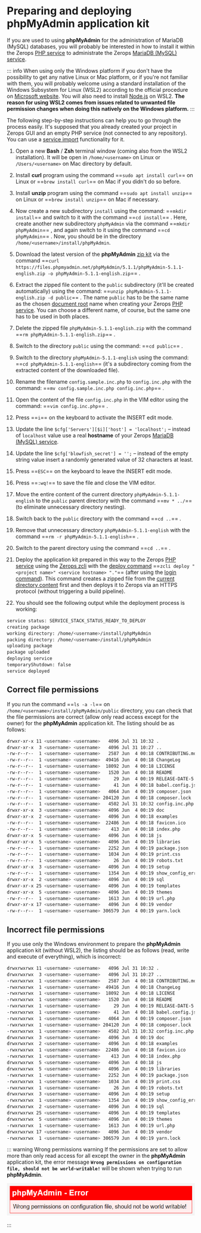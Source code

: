 # Preparing and deploying phpMyAdmin application kit

If you are used to using **phpMyAdmin** for the administration of MariaDB (MySQL) databases, you will probably be interested in how to install it within the Zerops [PHP service](/documentation/services/runtimes/php.html) to administrate the Zerops [MariaDB (MySQL) service](/documentation/services/databases/mariadb.html).

<!-- markdownlint-disable DOCSMD004 -->
::: info When using only the Windows platform
if you don't have the possibility to get any native Linux or Mac platform, or if you're not familiar with them, you will probably welcome using a standard installation of the Windows Subsystem for Linux (WSL2) according to the official procedure on [Microsoft website](https://docs.microsoft.com/windows/wsl/install-win10). You will also need to install [Node.js](https://docs.microsoft.com/windows/dev-environment/javascript/nodejs-on-wsl) on WSL2. **The reason for using WSL2 comes from issues related to unwanted file permission changes when doing this natively on the Windows platform.**
:::
<!-- markdownlint-enable DOCSMD004 -->

The following step-by-step instructions can help you to go through the process easily. It's supposed that you already created your project in Zerops GUI and an empty PHP service (not connected to any repository). You can use a [service import](/documentation/services/runtimes/php.html#simple-import-example-in-the-yaml-syntax) functionality for it.

1. Open a new **Bash** / **Zsh** terminal window (coming also from the WSL2 installation). It will be open in `/home/<username>` on Linux or `/Users/<username>` on Mac directory by default.

2. Install **curl** program using the command ==`sudo apt install curl`== on Linux or ==`brew install curl`== on Mac if you didn't do so before.

3. Install **unzip** program using the command ==`sudo apt install unzip`== on Linux or ==`brew install unzip`== on Mac if necessary.

4. Now create a new subdirectory `install` using the command: ==`mkdir install`== and switch to it with the command ==`cd install`== . Here, create another new subdirectory `phpMyAdmin` via the command ==`mkdir phpMyAdmin`== , and again switch to it using the command ==`cd phpMyAdmin`== . Now, you should be in the directory `/home/<username>/install/phpMyAdmin`.

5. Download the latest version of the **phpMyAdmin** [zip kit](https://www.phpmyadmin.net/downloads) via the command ==`curl https://files.phpmyadmin.net/phpMyAdmin/5.1.1/phpMyAdmin-5.1.1-english.zip -o phpMyAdmin-5.1.1-english.zip`== .

6. Extract the zipped file content to the `public` subdirectory (it'll be created automatically) using the command: ==`unzip phpMyAdmin-5.1.1-english.zip -d public`== . The name `public` has to be the same name as the chosen [document root](/documentation/services/runtimes/php.html#project-code-root-and-document-root) name when creating your Zerops [PHP service](/documentation/services/runtimes/php.html). You can choose a different name, of course, but the same one has to be used in both places.

7. Delete the zipped file `phpMyAdmin-5.1.1-english.zip` with the command ==`rm phpMyAdmin-5.1.1-english.zip`== .

8. Switch to the directory `public` using the command: ==`cd public`== .

9. Switch to the directory `phpMyAdmin-5.1.1-english` using the command: ==`cd phpMyAdmin-5.1.1-english`== (it's a subdirectory coming from the extracted content of the downloaded file).

10. Rename the filename `config.sample.inc.php` to `config.inc.php` with the command: ==`mv config.sample.inc.php config.inc.php`== .

11. Open the content of the file `config.inc.php` in the VIM editor using the command: ==`vim config.inc.php`== .

12. Press ==`i`== on the keyboard to activate the INSERT edit mode.

13. Update the line `$cfg['Servers'][$i]['host'] = 'localhost';` – instead of `localhost` value use a real **hostname** of your Zerops [MariaDB (MySQL) service](/documentation/services/databases/mariadb.html).

14. Update the line `$cfg['blowfish_secret'] = '';` – instead of the empty string value insert a randomly generated value of 32 characters at least.

15. Press ==`ESC`== on the keyboard to leave the INSERT edit mode.

16. Press ==`:wq!`== to save the file and close the VIM editor.

17. Move the entire content of the current directory `phpMyAdmin-5.1.1-english` to the `public` parent directory with the command ==`mv * ../`== (to eliminate unnecessary directory nesting).

18. Switch back to the `public` directory with the command ==`cd ..`== .

19. Remove that unnecessary directory `phpMyAdmin-5.1.1-english` with the command ==`rm -r phpMyAdmin-5.1.1-english`== .

20. Switch to the parent directory using the command ==`cd ..`== .

21. Deploy the application kit prepared in this way to the Zerops [PHP service](/documentation/services/runtimes/php.html) using the [Zerops zcli](/documentation/cli/installation.html) with the [deploy command](/documentation/cli/available-commands.html#deploy-project-name-service-name-space-separated-files-or-directories) ==`zcli deploy "<project name>" <service hostname> "."`== (after using the [login command](/documentation/cli/available-commands.html#login)). This command creates a zipped file from the [current directory content](/documentation/build/build-config.html#deploy-everything) first and then deploys it to Zerops via an HTTPS protocol (without triggering a build pipeline).

22. You should see the following output while the deployment process is working:

```bash
service status: SERVICE_STACK_STATUS_READY_TO_DEPLOY
creating package
working directory: /home/<username>/install/phpMyAdmin
packing directory: /home/<username>/install/phpMyAdmin
uploading package
package uploaded
deploying service
temporaryShutdown: false
service deployed
```

## Correct file permissions

If you run the command ==`ls -a -l`== on `/home/<username>/install/phpMyAdmin/public` directory, you can check that the file permissions are correct (allow only read access except for the owner) for the **phpMyAdmin** application kit. The listing should be as follows:

```bash
drwxr-xr-x 11 <username> <username>   4096 Jul 31 10:32 .
drwxr-xr-x  3 <username> <username>   4096 Jul 31 10:27 ..
-rw-r--r--  1 <username> <username>   2587 Jun  4 00:18 CONTRIBUTING.md
-rw-r--r--  1 <username> <username>  49416 Jun  4 00:18 ChangeLog
-rw-r--r--  1 <username> <username>  18092 Jun  4 00:18 LICENSE
-rw-r--r--  1 <username> <username>   1520 Jun  4 00:18 README
-rw-r--r--  1 <username> <username>     29 Jun  4 00:19 RELEASE-DATE-5.1.1
-rw-r--r--  1 <username> <username>     41 Jun  4 00:18 babel.config.json
-rw-r--r--  1 <username> <username>   4064 Jun  4 00:19 composer.json
-rw-r--r--  1 <username> <username> 204120 Jun  4 00:18 composer.lock
-rw-r--r--  1 <username> <username>   4502 Jul 31 10:32 config.inc.php
drwxr-xr-x  3 <username> <username>   4096 Jun  4 00:19 doc
drwxr-xr-x  2 <username> <username>   4096 Jun  4 00:18 examples
-rw-r--r--  1 <username> <username>  22486 Jun  4 00:18 favicon.ico
-rw-r--r--  1 <username> <username>    413 Jun  4 00:18 index.php
drwxr-xr-x  5 <username> <username>   4096 Jun  4 00:18 js
drwxr-xr-x  5 <username> <username>   4096 Jun  4 00:19 libraries
-rw-r--r--  1 <username> <username>   2252 Jun  4 00:19 package.json
-rw-r--r--  1 <username> <username>   1034 Jun  4 00:19 print.css
-rw-r--r--  1 <username> <username>     26 Jun  4 00:19 robots.txt
drwxr-xr-x  3 <username> <username>   4096 Jun  4 00:19 setup
-rw-r--r--  1 <username> <username>   1354 Jun  4 00:19 show_config_errors.php
drwxr-xr-x  2 <username> <username>   4096 Jun  4 00:19 sql
drwxr-xr-x 25 <username> <username>   4096 Jun  4 00:19 templates
drwxr-xr-x  5 <username> <username>   4096 Jun  4 00:19 themes
-rw-r--r--  1 <username> <username>   1613 Jun  4 00:19 url.php
drwxr-xr-x 17 <username> <username>   4096 Jun  4 00:19 vendor
-rw-r--r--  1 <username> <username> 306579 Jun  4 00:19 yarn.lock
```

## Incorrect file permissions

If you use only the Windows environment to prepare the **phpMyAdmin** application kit (without WSL2), the listing should be as follows (read, write and execute of everything), which is incorrect:

```bash
drwxrwxrwx 11 <username> <username>   4096 Jul 31 10:32 .
drwxrwxrwx  3 <username> <username>   4096 Jul 31 10:27 ..
-rwxrwxrwx  1 <username> <username>   2587 Jun  4 00:18 CONTRIBUTING.md
-rwxrwxrwx  1 <username> <username>  49416 Jun  4 00:18 ChangeLog
-rwxrwxrwx  1 <username> <username>  18092 Jun  4 00:18 LICENSE
-rwxrwxrwx  1 <username> <username>   1520 Jun  4 00:18 README
-rwxrwxrwx  1 <username> <username>     29 Jun  4 00:19 RELEASE-DATE-5.1.1
-rwxrwxrwx  1 <username> <username>     41 Jun  4 00:18 babel.config.json
-rwxrwxrwx  1 <username> <username>   4064 Jun  4 00:19 composer.json
-rwxrwxrwx  1 <username> <username> 204120 Jun  4 00:18 composer.lock
-rwxrwxrwx  1 <username> <username>   4502 Jul 31 10:32 config.inc.php
drwxrwxrwx  3 <username> <username>   4096 Jun  4 00:19 doc
drwxrwxrwx  2 <username> <username>   4096 Jun  4 00:18 examples
-rwxrwxrwx  1 <username> <username>  22486 Jun  4 00:18 favicon.ico
-rwxrwxrwx  1 <username> <username>    413 Jun  4 00:18 index.php
drwxrwxrwx  5 <username> <username>   4096 Jun  4 00:18 js
drwxrwxrwx  5 <username> <username>   4096 Jun  4 00:19 libraries
-rwxrwxrwx  1 <username> <username>   2252 Jun  4 00:19 package.json
-rwxrwxrwx  1 <username> <username>   1034 Jun  4 00:19 print.css
-rwxrwxrwx  1 <username> <username>     26 Jun  4 00:19 robots.txt
drwxrwxrwx  3 <username> <username>   4096 Jun  4 00:19 setup
-rwxrwxrwx  1 <username> <username>   1354 Jun  4 00:19 show_config_errors.php
drwxrwxrwx  2 <username> <username>   4096 Jun  4 00:19 sql
drwxrwxrwx 25 <username> <username>   4096 Jun  4 00:19 templates
drwxrwxrwx  5 <username> <username>   4096 Jun  4 00:19 themes
-rwxrwxrwx  1 <username> <username>   1613 Jun  4 00:19 url.php
drwxrwxrwx 17 <username> <username>   4096 Jun  4 00:19 vendor
-rwxrwxrwx  1 <username> <username> 306579 Jun  4 00:19 yarn.lock
```

<!-- markdownlint-disable DOCSMD004 -->
::: warning Wrong permissions warning
If the permissions are set to allow more than only read access for all except the owner in the **phpMyAdmin** application kit, the error message **`Wrong permissions on configuration file, should not be world-writable!`** will be shown when trying to run **phpMyAdmin**.

![phpMyAdmin](./images/phpMyAdmin-Error.png "phpMyAdmin Login")

:::
<!-- markdownlint-enable DOCSMD004 -->
